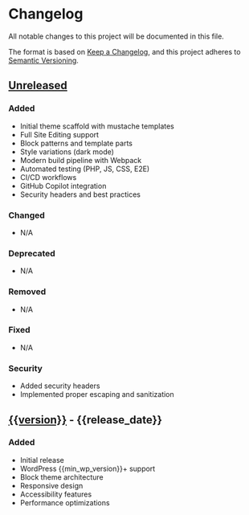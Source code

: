 # Changelog

All notable changes to this project will be documented in this file.

The format is based on [Keep a Changelog](https://keepachangelog.com/en/1.0.0/),
and this project adheres to [Semantic Versioning](https://semver.org/spec/v2.0.0.html).

## [Unreleased]

### Added
- Initial theme scaffold with mustache templates
- Full Site Editing support
- Block patterns and template parts
- Style variations (dark mode)
- Modern build pipeline with Webpack
- Automated testing (PHP, JS, CSS, E2E)
- CI/CD workflows
- GitHub Copilot integration
- Security headers and best practices

### Changed
- N/A

### Deprecated
- N/A

### Removed
- N/A

### Fixed
- N/A

### Security
- Added security headers
- Implemented proper escaping and sanitization

## [{{version}}] - {{release_date}}

### Added
- Initial release
- WordPress {{min_wp_version}}+ support
- Block theme architecture
- Responsive design
- Accessibility features
- Performance optimizations

[Unreleased]: {{theme_repo_url}}/compare/v{{version}}...HEAD
[{{version}}]: {{theme_repo_url}}/releases/tag/v{{version}}